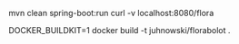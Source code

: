 mvn clean spring-boot:run
curl -v localhost:8080/flora

DOCKER_BUILDKIT=1 docker build -t juhnowski/florabolot .